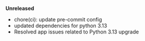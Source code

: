 **Unreleased**
* chore(ci): update pre-commit config
* updated dependencies for python 3.13
* Resolved app issues related to Python 3.13 upgrade